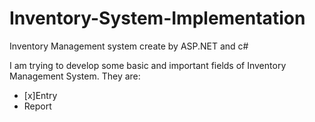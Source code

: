 # Inventory-System-Implementation

Inventory Management system create by ASP.NET and c#

I am trying to develop some basic and important fields of Inventory Management System. They are:

- [x]Entry
- Report
